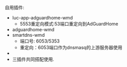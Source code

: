 自用插件:
 - luc-app-adguardhome-wmd 
   - 5553重定向模式:53端口重定向到AdGuardHome
 - adguardhome-wmd
 - smartdns-wmd
   - 端口号: 6053/5353
   - 重定向：6053端口作为dnsmasq的上游服务器使用
  - 
 - 三插件共同搭配使用.
 

